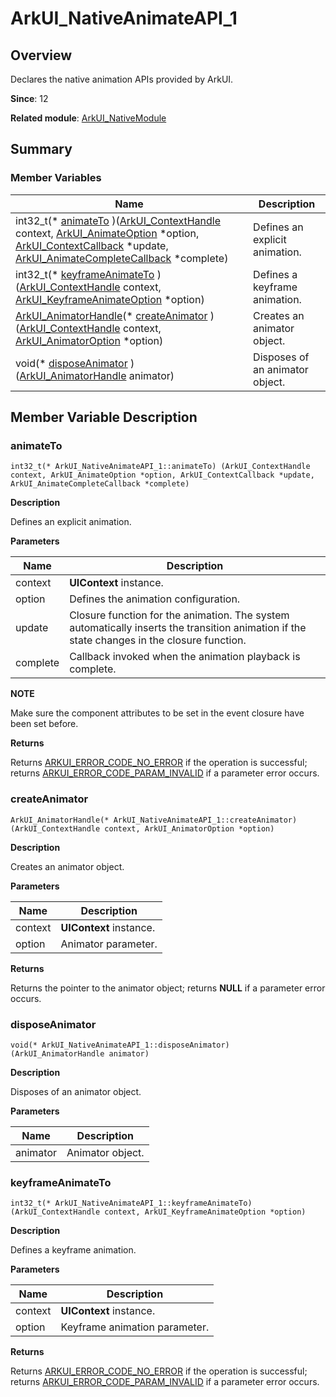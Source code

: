 # ArkUI_NativeAnimateAPI_1


## Overview

Declares the native animation APIs provided by ArkUI.

**Since**: 12

**Related module**: [ArkUI_NativeModule](_ark_u_i___native_module.md)


## Summary


### Member Variables

| Name| Description| 
| -------- | -------- |
| int32_t(\* [animateTo](#animateto) )([ArkUI_ContextHandle](_ark_u_i___native_module.md#arkui_contexthandle-12) context, [ArkUI_AnimateOption](_ark_u_i___native_module.md#arkui_animateoption) \*option, [ArkUI_ContextCallback](_ark_u_i___context_callback.md) \*update, [ArkUI_AnimateCompleteCallback](_ark_u_i___animate_complete_callback.md) \*complete) | Defines an explicit animation. | 
| int32_t(\* [keyframeAnimateTo](#keyframeanimateto) )([ArkUI_ContextHandle](_ark_u_i___native_module.md#arkui_contexthandle-12) context, [ArkUI_KeyframeAnimateOption](_ark_u_i___native_module.md#arkui_keyframeanimateoption) \*option) | Defines a keyframe animation. | 
| [ArkUI_AnimatorHandle](_ark_u_i___native_module.md#arkui_animatorhandle)(\* [createAnimator](#createanimator) )([ArkUI_ContextHandle](_ark_u_i___native_module.md#arkui_contexthandle-12) context, [ArkUI_AnimatorOption](_ark_u_i___native_module.md#arkui_animatoroption) \*option) | Creates an animator object. | 
| void(\* [disposeAnimator](#disposeanimator) )([ArkUI_AnimatorHandle](_ark_u_i___native_module.md#arkui_animatorhandle) animator) | Disposes of an animator object. | 


## Member Variable Description


### animateTo

```
int32_t(* ArkUI_NativeAnimateAPI_1::animateTo) (ArkUI_ContextHandle context, ArkUI_AnimateOption *option, ArkUI_ContextCallback *update, ArkUI_AnimateCompleteCallback *complete)
```
**Description**

Defines an explicit animation.

**Parameters**

| Name| Description| 
| -------- | -------- |
| context | **UIContext** instance. | 
| option | Defines the animation configuration. | 
| update | Closure function for the animation. The system automatically inserts the transition animation if the state changes in the closure function. | 
| complete | Callback invoked when the animation playback is complete. | 

**NOTE**

Make sure the component attributes to be set in the event closure have been set before.

**Returns**

Returns [ARKUI_ERROR_CODE_NO_ERROR](_ark_u_i___native_module.md) if the operation is successful; returns [ARKUI_ERROR_CODE_PARAM_INVALID](_ark_u_i___native_module.md) if a parameter error occurs.


### createAnimator

```
ArkUI_AnimatorHandle(* ArkUI_NativeAnimateAPI_1::createAnimator) (ArkUI_ContextHandle context, ArkUI_AnimatorOption *option)
```
**Description**

Creates an animator object.

**Parameters**

| Name| Description| 
| -------- | -------- |
| context | **UIContext** instance. | 
| option | Animator parameter. | 

**Returns**

Returns the pointer to the animator object; returns **NULL** if a parameter error occurs.


### disposeAnimator

```
void(* ArkUI_NativeAnimateAPI_1::disposeAnimator) (ArkUI_AnimatorHandle animator)
```
**Description**

Disposes of an animator object.

**Parameters**

| Name| Description| 
| -------- | -------- |
| animator | Animator object. | 


### keyframeAnimateTo

```
int32_t(* ArkUI_NativeAnimateAPI_1::keyframeAnimateTo) (ArkUI_ContextHandle context, ArkUI_KeyframeAnimateOption *option)
```
**Description**

Defines a keyframe animation.

**Parameters**

| Name| Description| 
| -------- | -------- |
| context | **UIContext** instance. | 
| option | Keyframe animation parameter. | 

**Returns**

Returns [ARKUI_ERROR_CODE_NO_ERROR](_ark_u_i___native_module.md) if the operation is successful; returns [ARKUI_ERROR_CODE_PARAM_INVALID](_ark_u_i___native_module.md) if a parameter error occurs.
